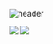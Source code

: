 ![header](https://capsule-render.vercel.app/api?type=waving&color=E3826C&height=250&section=header&text=BaekSeoyeong&fontSize=90&animation=fadeIn&fontAlignY=38&desc=%20&descAlignY=62&descAlign=62)


<img src="https://img.shields.io/badge/JAVA-007396?style=for-the-badge&logo=java&logoColor=white"> <img src="https://img.shields.io/badge/oracle-F80000?style=for-the-badge&logo=oracle&logoColor=white">
